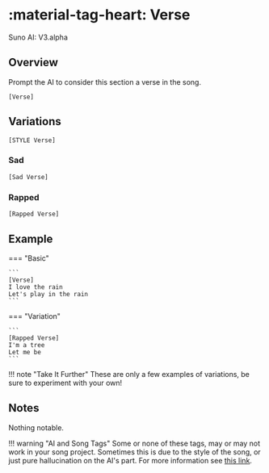 # :material-tag-heart: Verse

<span class="suno-version">Suno AI: V3.alpha</span>

## Overview

Prompt the AI to consider this section a verse in the song.

```
[Verse]
```

## Variations

```
[STYLE Verse]
```

### Sad

```
[Sad Verse]
```

### Rapped

```
[Rapped Verse]
```

## Example

=== "Basic"

    ```
    [Verse]
    I love the rain
    Let's play in the rain
    ```

=== "Variation"

    ```
    [Rapped Verse]
    I'm a tree
    Let me be
    ```

!!! note "Take It Further"
    These are only a few examples of variations, be sure to experiment with your own!

## Notes

Nothing notable.

!!! warning "AI and Song Tags"
    Some or none of these tags, may or may not work in your song project. Sometimes this is due to the style of the song, or just pure hallucination on the AI's part. For more information see [this link](https://github.com/develephant/suno-songtags).